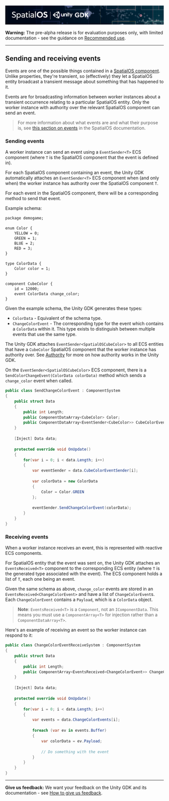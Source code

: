 ![SpatialOS Unity GDK documentation](../assets/unity-gdk-header.png)

**Warning:** The pre-alpha release is for evaluation purposes only, with limited documentation - see the guidance on [Recommended use](../../README.md#recommended-use).

-----


## Sending and receiving events

Events are one of the possible things contained in a [SpatialOS component](https://docs.improbable.io/reference/13.0/shared/glossary#component). Unlike properties, they're transient, so (effectively) they let a SpatialOS entity broadcast a transient message about something that has happened to it.

Events are for broadcasting information between worker instances about a transient occurrence relating to a particular SpatialOS entity. Only the worker instance with authority over the relevant SpatialOS component can send an event.

> For more information about what events are and what their purpose is, see [this section on events](https://docs.improbable.io/reference/13.0/shared/design/object-interaction#events) in the SpatialOS documentation.

### Sending events

A worker instance can send an event using a `EventSender<T>` ECS component (where `T` is the SpatialOS component that the event is defined in).

For each SpatialOS component containing an event, the Unity GDK automatically attaches an `EventSender<T>` ECS component when (and only when) the worker instance has authority over the SpatialOS component `T`.

For each event in the SpatialOS component, there will be a corresponding method to send that event.

Example schema:

```
package demogame;

enum Color {
    YELLOW = 0;
    GREEN = 1;
    BLUE = 2;
    RED = 3;
}

type ColorData {
    Color color = 1;
}

component CubeColor {
    id = 12000;
    event ColorData change_color;
}
```

Given the example schema, the Unity GDK generates these types:

* `ColorData` - Equivalent of the schema type.
* `ChangeColorEvent` - The corresponding type for the event which contains a `ColorData` within it. This type exists to distinguish between multiple events that use the same type.

The Unity GDK attaches `EventSender<SpatialOSCubeColor>` to all ECS entities that have a `CubeColor` SpatialOS component that the worker instance has authority over. See [Authority](authority.md) for more on how authority works in the Unity GDK.

On the `EventSender<SpatialOSCubeColor>` ECS component, there is a `SendColorChangeEvent(ColorData colorData)` method which sends a `change_color` event when called.

```csharp
public class SendChangeColorEvent : ComponentSystem
{
    public struct Data
    {
        public int Length;
        public ComponentDataArray<CubeColor> Color;
        public ComponentDataArray<EventSender<CubeColor>> CubeColorEventSender;
    }

    [Inject] Data data;

    protected override void OnUpdate()
    {
        for(var i = 0; i < data.Length; i++)
        {
            var eventSender = data.CubeColorEventSender[i];

            var colorData = new ColorData
            {
                Color = Color.GREEN
            };

            eventSender.SendChangeColorEvent(colorData);
        }
    }
}
```

### Receiving events

<!-- TODO explain that events are propagated? -->

When a worker instance receives an event, this is represented with reactive ECS components. 

For SpatialOS entity that the event was sent on, the Unity GDK attaches an `EventsReceived<T>` component to the corresponding ECS entity (where `T` is the generated type associated with the event). The ECS component holds a list of `T`, each one being an event.

Given the same schema as above, `change_color` events are stored in an `EventsReceived<ChangeColorEvent>` and have a list of `ChangeColorEvent`s. Each `ChangeColorEvent` contains a `Payload`, which is a `ColorData` object.

> **Note**: `EventsReceived<T>` is a `Component`, not an `IComponentData`. This means you must use a `ComponentArray<T>` for injection rather than a `ComponentDataArray<T>`.

Here's an example of receiving an event so the worker instance can respond to it:

```csharp
public class ChangeColorEventReceiveSystem : ComponentSystem
{
    public struct Data
    {
        public int Length;
        public ComponentArray<EventsReceived<ChangeColorEvent>> ChangeColorEvents;
    }

    [Inject] Data data;

    protected override void OnUpdate()
    {
        for(var i = 0; i < data.Length; i++)
        {
            var events = data.ChangeColorEvents[i];

            foreach (var ev in events.Buffer)
            {
                var colorData = ev.Payload;

                // Do something with the event
            }
        }
    }
}
```

----
**Give us feedback:** We want your feedback on the Unity GDK and its documentation  - see [How to give us feedback](../../README.md#give-us-feedback).